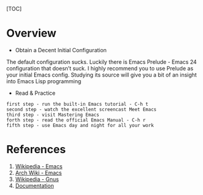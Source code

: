[TOC]

# Overview

- Obtain a Decent Initial Configuration

The default configuration sucks. Luckily there is Emacs Prelude - Emacs
24 configuration that doesn’t suck. I highly recommend you to use
Prelude as your initial Emacs config. Studying its source will give you
a bit of an insight into Emacs Lisp programming

- Read & Practice

```
first step - run the built-in Emacs tutorial - C-h t
second step - watch the excellent screencast Meet Emacs
third step - visit Mastering Emacs
forth step - read the official Emacs Manual - C-h r
fifth step - use Emacs day and night for all your work
```

# References
1. [Wikipedia - Emacs][1]
2. [Arch Wiki - Emacs][2]
3. [Wikipedia - Gnus][3]
4. [Documentation][4]

[1]: https://en.wikipedia.org/wiki/Emacs "Wikipedia - Emacs"
[2]: https://wiki.archlinux.org/index.php/Emacs "Arch Wiki - Emacs"
[3]: https://en.wikipedia.org/wiki/Gnus "Wikipedia - Gnus"
[4]: https://www.gnu.org/software/emacs/documentation.html "Documentation"

